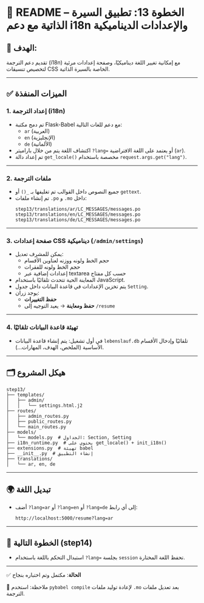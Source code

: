 # 📄 README – الخطوة 13: تطبيق السيرة الذاتية مع دعم i18n والإعدادات الديناميكية

## 🎯 الهدف:
تقديم دعم الترجمة (i18n) مع إمكانية تغيير اللغة ديناميكيًا، وصفحة إعدادات مرئية لتخصيص تنسيقات CSS الخاصة بالسيرة الذاتية.

---

## ✅ الميزات المنفذة

### 1. إعداد الترجمة (i18n)
- تم دمج مكتبة Flask-Babel مع دعم للغات التالية:
  - `ar` (العربية)
  - `en` (الإنجليزية)
  - `de` (الألمانية)
- اكتشاف اللغة يتم من خلال باراميتر `?lang=` أو يعتمد على اللغة الافتراضية (`ar`).
- تم إعداد دالة `get_locale()` مخصصة باستخدام `request.args.get("lang")`.

---

### 2. ملفات الترجمة
- جميع النصوص داخل القوالب تم تغليفها بـ `_()` أو `gettext`.
- تم إنشاء ملفات `.po` و `.mo` داخل:
  ```
  step13/translations/ar/LC_MESSAGES/messages.po
  step13/translations/en/LC_MESSAGES/messages.po
  step13/translations/de/LC_MESSAGES/messages.po
  ```

---

### 3. صفحة إعدادات CSS ديناميكية (`/admin/settings`)
- يمكن للمشرف تعديل:
  - حجم الخط ولونه ووزنه لعناوين الأقسام
  - حجم الخط ولونه للفقرات
  - إعدادات إضافية عبر textarea حسب كل مفتاح
- المعاينة الحية تتحدث تلقائيًا باستخدام JavaScript.
- يتم تخزين الإعدادات في قاعدة البيانات داخل جدول `Setting`.
- يوجد زران:
  - **حفظ التغييرات**
  - **حفظ ومعاينة** → يعيد التوجيه إلى `/resume`

---

### 4. تهيئة قاعدة البيانات تلقائيًا
- في أول تشغيل: يتم إنشاء قاعدة البيانات `lebenslauf.db` تلقائيًا وإدخال الأقسام الأساسية (الملخص، الهدف، المهارات...).

---

## 🗂 هيكل المشروع

```
step13/
├── templates/
│   ├── admin/
│   │   └── settings.html.j2
├── routes/
│   ├── admin_routes.py
│   ├── public_routes.py
│   └── main_routes.py
├── models/
│   └── models.py  # الجداول: Section, Setting
├── i18n_runtime.py  # يحتوي على get_locale() + init_i18n()
├── extensions.py  # تهيئة babel
├── __init__.py  # إنشاء التطبيق
├── translations/
│   └── ar, en, de
```

---

## 🌍 تبديل اللغة

- أضف `?lang=ar` أو `?lang=en` أو `?lang=de` إلى أي رابط:
  ```
  http://localhost:5000/resume?lang=ar
  ```

---

## 🧩 الخطوة التالية (step14)

- استبدال التحكم باللغة باستخدام `?lang=` بجلسة `session` تحفظ اللغة المختارة.

---

✅ **الحالة**: مكتمل وتم اختباره بنجاح

🧪 ملاحظة: استخدم `pybabel compile` لإعادة توليد ملفات `.mo` بعد تعديل ملفات الترجمة.